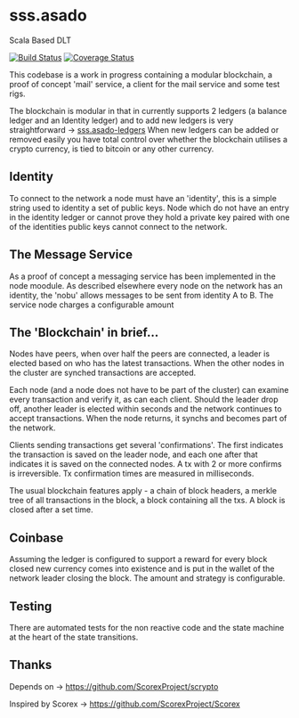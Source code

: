 # sss.asado
Scala Based DLT 

[![Build Status](https://travis-ci.org/mcsherrylabs/sss.asado.svg?branch=master)](https://travis-ci.org/mcsherrylabs/sss.asado)   [![Coverage Status](https://coveralls.io/repos/github/mcsherrylabs/sss.asado/badge.svg?branch=master)](https://coveralls.io/github/mcsherrylabs/sss.asado?branch=master)
    
This codebase is a work in progress containing a modular blockchain, a proof of concept 'mail' service, a client for the mail service and some test rigs.
 
The blockchain is modular in that in currently supports 2 ledgers (a balance ledger and an Identity ledger) and to add new ledgers is very straightforward -> [sss.asado-ledgers](sss.asado-ledgers) 
When new ledgers can be added or removed easily you have total control over whether the blockchain utilises a crypto currency, is tied to bitcoin or any other currency.
    
## Identity 
To connect to the network a node must have an 'identity', this is a simple string used to identity a set of public keys. Node which do not have an entry in the identity ledger or cannot prove they hold a private key paired with one of the identities public keys cannot connect to the network. 
 
## The Message Service
As a proof of concept a messaging service has been implemented in the node moodule. As described elsewhere every node on the network has an identity, the 'nobu' allows messages to be sent from identity A to B. The service node charges a configurable amount 
              
## The 'Blockchain' in brief...   

Nodes have peers, when over half the peers are connected, a leader is elected based on who has the latest transactions. When the other nodes in the cluster are synched transactions are accepted.

Each node (and a node does not have to be part of the cluster) can examine every transaction and verify it, as can each client.
Should the leader drop off, another leader is elected within seconds and the network continues to accept transactions.
When the node returns, it synchs and becomes part of the network.

Clients sending transactions get several 'confirmations'. The first indicates the transaction is saved on the leader node, and each one
after that indicates it is saved on the connected nodes. A tx with 2 or more confirms is irreversible. Tx confirmation times are measured in milliseconds.

The usual blockchain features apply - a chain of block headers, a merkle tree of all transactions in the block, a block containing all the txs. A block is closed after a set time.
 
## Coinbase
Assuming the ledger is configured to support a reward for every block closed new currency comes into existence and is put in the wallet of the network leader closing the block. The amount and strategy is configurable.  
  
## Testing
There are automated tests for the non reactive code and the state machine at the heart of the state transitions.
 
## Thanks

Depends on -> https://github.com/ScorexProject/scrypto

Inspired by Scorex -> https://github.com/ScorexProject/Scorex
